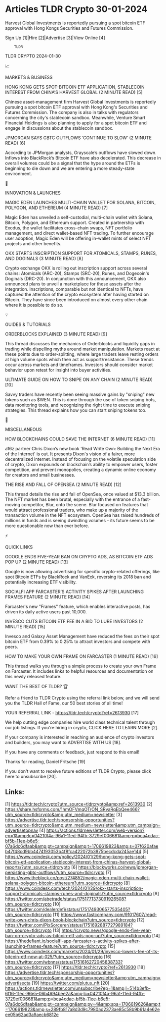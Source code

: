 # Articles TLDR Crypto 30-01-2024

Harvest Global Investments is reportedly pursuing a spot bitcoin ETF
approval with Hong Kongs Securities and Futures Commission.  

Sign Up [1]|Hire [2]|Advertise [3]|View Online [4] 

		TLDR 

TLDR CRYPTO 2024-01-30

📈 

MARKETS & BUSINESS

 HONG KONG GETS SPOT-BITCOIN ETF APPLICATION, STABLECOIN INTEREST FROM
CHINA’S HARVEST GLOBAL (2 MINUTE READ) [5] 

 Chinese asset-management firm Harvest Global Investments is
reportedly pursuing a spot bitcoin ETF approval with Hong Kong's
Securities and Futures Commission. The company is also in talks with
regulators concerning the city's stablecoin sandbox. Meanwhile,
Venture Smart Financial Holdings is also planning to apply for a spot
bitcoin ETF and engage in discussions about the stablecoin sandbox. 

 JPMORGAN SAYS GBTC OUTFLOWS ‘CONTINUE TO SLOW’ (2 MINUTE READ)
[6] 

 According to JPMorgan analysts, Grayscale’s outflows have slowed
down. Inflows into BlackRock’s Bitcoin ETF have also decelerated.
This decrease in overall volumes could be a signal that the hype
around the ETFs is beginning to die down and we are entering a more
steady-state environment. 

🚀 

INNOVATION & LAUNCHES

 MAGIC EDEN LAUNCHES MULTI-CHAIN WALLET FOR SOLANA, BITCOIN, POLYGON,
AND ETHEREUM (4 MINUTE READ) [7] 

 Magic Eden has unveiled a self-custodial, multi-chain wallet with
Solana, Bitcoin, Polygon, and Ethereum support. Created in partnership
with Exodus, the wallet facilitates cross-chain swaps, NFT portfolio
management, and direct wallet-based NFT trading. To further encourage
user adoption, Magic Eden will be offering in-wallet mints of select
NFT projects and other benefits. 

 OKX STARTS INSCRIPTION SUPPORT FOR ATOMICALS, STAMPS, RUNES, AND
DOGINALS (3 MINUTE READ) [8] 

 Crypto exchange OKX is rolling out inscription support across several
chains: Atomicals (ARC-20), Stamps (SRC-20), Runes, and Dogecoin's
Doginals (DRC-20). In conjunction with this announcement, OKX also
announced plans to unveil a marketplace for these assets after the
integration. Inscriptions, comparable but not identical to NFTs, have
captured the attention of the crypto ecosystem after having started on
Bitcoin. They have since been introduced on almost every other chain
where it is possible to do so. 

💡 

GUIDES & TUTORIALS

 ORDERBLOCKS EXPLAINED (3 MINUTE READ) [9] 

 This thread discusses the mechanics of Orderblocks and liquidity gaps
in trading while dispelling myths around market manipulation. Markets
react at these points due to order-splitting, where large traders
leave resting orders at high volume spots which then act as
support/resistance. These trends occur across markets and timeframes.
Investors should consider market behavior upon retest for insight into
buyer activities. 

 ULTIMATE GUIDE ON HOW TO SNIPE ON ANY CHAIN (2 MINUTE READ) [10] 

 Savvy traders have recently been seeing massive gains by "sniping"
new tokens such as $WEN. This is done through the use of token sniping
bots, data monitoring tools, and recognizing the right time to execute
sniping strategies. This thread explains how you can start sniping
tokens too. 

🦄 

MISCELLANEOUS

 HOW BLOCKCHAINS COULD SAVE THE INTERNET (6 MINUTE READ) [11] 

 a16z partner Chris Dixon’s new book 'Read Write Own: Building the
Next Era of the Internet' is out. It presents Dixon's vision of a
fairer, more decentralized internet. Instead of focusing on the
volatile speculation side of crypto, Dixon expounds on blockchain’s
ability to empower users, foster competition, and prevent monopolies,
creating a dynamic online economy for creators and small businesses. 

 THE RISE AND FALL OF OPENSEA (2 MINUTE READ) [12] 

 This thread details the rise and fall of OpenSea, once valued at
$13.3 billion. The NFT market has been brutal, especially with the
entrance of a fast-moving competitor, Blur, onto the scene. Blur
focused on features that would attract professional traders, who make
up a majority of the transaction volume in the NFT ecosystem. OpenSea
has raised hundreds of millions in funds and is seeing dwindling
volumes - its future seems to be more questionable now than ever
before. 

⚡ 

QUICK LINKS

 GOOGLE ENDS FIVE-YEAR BAN ON CRYPTO ADS, AS BITCOIN ETF ADS POP UP (2
MINUTE READ) [13] 

 Google is now allowing advertising for specific crypto-related
offerings, like spot Bitcoin ETFs by BlackRock and VanEck, reversing
its 2018 ban and potentially increasing ETF visibility. 

 SOCIALFI APP FARCASTER’S ACTIVITY SPIKES AFTER LAUNCHING FRAMES
FEATURE (2 MINUTE READ) [14] 

 Farcaster's new "Frames" feature, which enables interactive posts,
has driven its daily active users past 10,000. 

 INVESCO CUTS BITCOIN ETF FEE IN A BID TO LURE INVESTORS (2 MINUTE
READ) [15] 

 Invesco and Galaxy Asset Management have reduced the fees on their
spot bitcoin ETF from 0.39% to 0.25% to attract investors and compete
with peers. 

 HOW TO MAKE YOUR OWN FRAME ON FARCASTER (1 MINUTE READ) [16] 

 This thread walks you through a simple process to create your own
Frame on Farcaster. It includes links to helpful resources and
documentation on this newly released feature. 

WANT THE BEST OF TLDR? 🏆

Refer a friend to TLDR Crypto using the referral link below, and we
will send you the TLDR Hall of Fame, our 50 best stories of all time!

YOUR REFERRAL LINK - https://tldr.tech/crypto?ref=2613930 [17]

 We help cutting edge companies hire world class technical talent
through our job listings. If you're hiring in crypto, CLICK HERE TO
LEARN MORE [2]. 

If your company is interested in reaching an audience of crypto
investors and builders, you may want to ADVERTISE WITH US [18]. 

If you have any comments or feedback, just respond to this email! 

Thanks for reading, 
Daniel Fritsche [19] 

If you don't want to receive future editions of TLDR Crypto,
please click here to unsubscribe [20]. 

 

Links:
------
[1] https://tldr.tech/crypto?utm_source=tldrcrypto&amp;ref=2613930
[2] https://share.hsforms.com/1hmOFVmqOTrON_SRvaRqEbQee466?utm_source=tldrcrypto&amp;utm_medium=newsletter
[3] https://advertise.tldr.tech/sponsorship-opportunities?utm_source=tldrcrypto&amp;utm_medium=newsletter&amp;utm_campaign=advertisetopnav
[4] https://actions.tldrnewsletter.com/web-version?ep=1&amp;lc=04210f4a-96a1-11ed-94fb-3729ef006681&amp;p=bca4cdac-bf5b-11ee-b6e5-07a6dc6dfaab&amp;pt=campaign&amp;t=1706619823&amp;s=07f620afaeb47f48cd9bb4474193053b4f8fca422072b3875becdcda245ae144
[5] https://www.coindesk.com/policy/2024/01/29/hong-kong-gets-spot-bitcoin-etf-application-stablecoin-interest-from-chinas-harvest-global-reports/?utm_source=tldrcrypto
[6] https://blockworks.co/news/jpmorgan-persisting-gbtc-outflows?utm_source=tldrcrypto
[7] https://www.theblock.co/post/274852/magic-eden-multi-chain-wallet-solana-polygon-bitcoin-ethereum?utm_source=tldrcrypto
[8] https://www.coindesk.com/tech/2024/01/29/okx-starts-inscription-support-atomicals-stamps-runes-and-doginals/?utm_source=tldrcrypto
[9] https://twitter.com/abetrade/status/1751771373091926508?utm_source=tldrcrypto
[10] https://twitter.com/dealerdefi/status/1751749306577535405?utm_source=tldrcrypto
[11] https://www.fastcompany.com/91017607/read-write-own-chris-dixon-book-blockchain?utm_source=tldrcrypto
[12] https://twitter.com/PixSorcerer/status/1751692887727989184?utm_source=tldrcrypto
[13] https://crypto.news/google-ends-five-year-ban-on-crypto-ads-as-bitcoin-etf-ads-pop-up/?utm_source=tldrcrypto
[14] https://thedefiant.io/socialfi-app-farcaster-s-activity-spikes-after-launching-frames-feature?utm_source=tldrcrypto
[15] https://www.coindesk.com/markets/2024/01/29/invesco-lowers-fee-of-its-bitcoin-etf-now-at-025/?utm_source=tldrcrypto
[16] https://twitter.com/wbnns/status/1751616272045838733?utm_source=tldrcrypto
[17] https://tldr.tech/crypto?ref=2613930
[18] https://advertise.tldr.tech/sponsorship-opportunities?utm_source=tldrcrypto&amp;utm_medium=newsletter&amp;utm_campaign=advertisecta
[19] https://twitter.com/plutus_nft
[20] https://actions.tldrnewsletter.com/unsubscribe?ep=1&amp;l=514b3efb-6f16-11ec-96e5-06b4694bee2a&amp;lc=04210f4a-96a1-11ed-94fb-3729ef006681&amp;p=bca4cdac-bf5b-11ee-b6e5-07a6dc6dfaab&amp;pt=campaign&amp;pv=4&amp;spa=1706619626&amp;t=1706619823&amp;s=289fb817a8d3d9c7980ad2373ae85c58b9b61a4e62eee05b62ad3a9aecb6812e